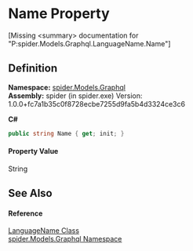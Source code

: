 # Name Property


\[Missing &lt;summary&gt; documentation for "P:spider.Models.Graphql.LanguageName.Name"\]



## Definition
**Namespace:** <a href="a7324a28-4f46-beaa-9269-26a8fa385391">spider.Models.Graphql</a>  
**Assembly:** spider (in spider.exe) Version: 1.0.0+fc7a1b35c0f8728ecbe7255d9fa5b4d3324ce3c6

**C#**
``` C#
public string Name { get; init; }
```



#### Property Value
String

## See Also


#### Reference
<a href="88c3aad9-7990-94bb-6ff9-6b72269c772a">LanguageName Class</a>  
<a href="a7324a28-4f46-beaa-9269-26a8fa385391">spider.Models.Graphql Namespace</a>  
